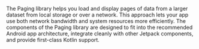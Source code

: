 The Paging library helps you load and display pages of data from a larger dataset from local storage or over a network. This approach lets your app use both network bandwidth and system resources more efficiently. The components of the Paging library are designed to fit into the recommended Android app architecture, integrate cleanly with other Jetpack components, and provide first-class Kotlin support.
